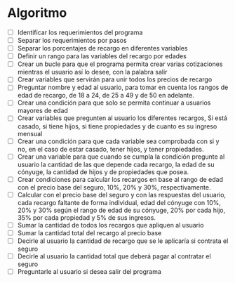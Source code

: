 # Algoritmo
- [ ] Identificar los requerimientos del programa
- [ ] Separar los requerimientos por pasos
- [ ] Separar los porcentajes de recargo en diferentes variables
- [ ] Definir un rango para las variables del recargo por edades
- [ ] Crear un bucle para que el programa permita crear varias cotizaciones mientras el usuario así lo desee, con la palabra salir
- [ ] Crear variables que servirán para unir todos los precios de recargo 
- [ ] Preguntar nombre y edad al usuario, para tomar en cuenta los rangos de edad de recargo, de 18 a 24, de 25 a 49 y de 50 en adelante.
- [ ] Crear una condición para que solo se permita continuar a usuarios mayores de edad
- [ ] Crear variables que pregunten al usuario los diferentes recargos, Si está casado, si tiene hijos, si tiene propiedades y de cuanto es su ingreso mensual
- [ ] Crear una condición para que cada variable sea comprobada con si y no, en el caso de estar casado, tener hijos, y tener propiedades.
- [ ] Crear una variable para que cuando se cumpla la condición pregunte al usuario la cantidad de las que depende cada recargo, la edad de su cónyuge, la cantidad de hijos y de 
propiedades que posea.
- [ ] Crear condiciones para calcular los recargos en base al rango de edad con el precio base del seguro, 10%, 20% y 30%, respectivamente.
- [ ] Calcular con el precio base del seguro y con las respuestas del usuario, cada recargo faltante de forma individual, edad del cónyuge con 10%, 20% y 30% según el rango de edad de su cónyuge, 20% por cada hijo, 35% por cada propiedad y 5% de sus ingresos. 
- [ ] Sumar la cantidad de todos los recargos que apliquen al usuario
- [ ] Sumar la cantidad total del recargo al precio base 
- [ ] Decirle al usuario la cantidad de recargo que se le aplicaría si contrata el seguro
- [ ] Decirle al usuario la cantidad total que deberá pagar al contratar el seguro
- [ ] Preguntarle al usuario si desea salir del programa
